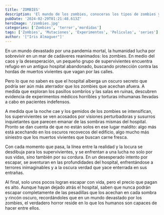 ```yaml
---
title: 'ZOMBIES'
description: 'El mundo de los zombies, conoceras los tipos de zombies y sus caracteristicas.'
pubDate: '2024-02-29T01:21:48.613Z'
heroImage: '/zombies.jpg'
categories: ['Zombies', 'terror','mordidas']
tags: ['Zombies', 'Mutaciones', 'Experimentos', 'Peliculas', 'series']
author: '["Iris Almaguer"]'
---
```


En un mundo devastado por una pandemia mortal, la humanidad lucha por sobrevivir en un mar de cadáveres reanimados: los zombies. En medio del caos y la desesperación, un pequeño grupo de supervivientes encuentra refugio en un antiguo hospital abandonado, buscando protección contra las hordas de muertos vivientes que vagan por las calles.

Pero lo que no saben es que el hospital alberga un oscuro secreto que podría ser aún más aterrador que los zombies que acechan afuera. A medida que exploran los pasillos sombríos y las salas en ruinas, descubren evidencia de experimentos médicos horribles y torturas inhumanas llevadas a cabo en pacientes indefensos.

A medida que la noche cae y los gemidos de los zombies se intensifican, los supervivientes se ven acosados por visiones perturbadoras y susurros inquietantes que parecen emanar de las sombras mismas del hospital. Pronto se dan cuenta de que no están solos en ese lugar maldito: algo más está acechando en los oscuros recovecos del edificio, algo mucho más siniestro que los muertos vivientes que buscan carne fresca.

Con cada momento que pasa, la línea entre la realidad y la locura se desdibuja para los supervivientes, y se enfrentan a una lucha no solo por sus vidas, sino también por su cordura. En un desesperado intento por escapar, se aventuran en las profundidades del hospital, enfrentándose a terrores inimaginables y a la oscura verdad que yace enterrada en sus entrañas.

Al final, solo unos pocos logran escapar con vida, pero el precio que pagan es alto. Aunque hayan dejado atrás el hospital, saben que nunca podrán escapar completamente de las pesadillas que los acechan en cada sombra y rincón oscuro, recordándoles que en un mundo devastado por los zombies, el verdadero horror reside en lo que los humanos son capaces de hacer entre ellos.